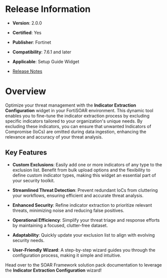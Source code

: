 # Release Information

- **Version**: 2.0.0

- **Certified**: Yes

- **Publisher**: Fortinet  

- **Compatibility**: 7.6.1 and later

- **Applicable**: Setup Guide Widget

- [Release Notes](./widget/release_notes.md)

# Overview  

Optimize your threat management with the **Indicator Extraction Configuration** widget in your FortiSOAR environment. This dynamic tool enables you to fine-tune the indicator extraction process by excluding specific indicators tailored to your organization's unique needs. By excluding these indicators, you can ensure that unwanted Indicators of Compromise (IoCs) are omitted during data ingestion, enhancing the relevance and accuracy of your threat analysis.  

## Key Features  

- **Custom Exclusions**: Easily add one or more indicators of any type to the exclusion list. Benefit from bulk upload options and the flexibility to define custom indicator types, making this widget an essential part of your security toolkit.  

- **Streamlined Threat Detection**: Prevent redundant IoCs from cluttering your workflows, ensuring efficient and accurate threat analysis.  

- **Enhanced Security**: Refine indicator extraction to prioritize relevant threats, minimizing noise and reducing false positives.  

- **Operational Efficiency**: Simplify your threat triage and response efforts by maintaining a focused, clutter-free dataset.  

- **Adaptability**: Quickly update your exclusion list to align with evolving security needs.  

- **User-Friendly Wizard**: A step-by-step wizard guides you through the configuration process, making it simple and intuitive.  

Head over to the SOAR Framework solution pack documentation to leverage the **Indicator Extraction Configuration** wizard!
